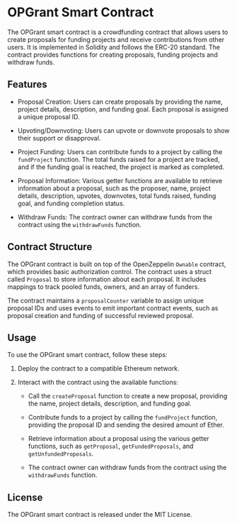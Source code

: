 # OPGrant Smart Contract

The OPGrant smart contract is a crowdfunding contract that allows users to create proposals for funding projects and receive contributions from other users. It is implemented in Solidity and follows the ERC-20 standard. The contract provides functions for creating proposals, funding projects and withdraw funds.

## Features

- Proposal Creation: Users can create proposals by providing the name, project details, description, and funding goal. Each proposal is assigned a unique proposal ID.

- Upvoting/Downvoting: Users can upvote or downvote proposals to show their support or disapproval.

- Project Funding: Users can contribute funds to a project by calling the `fundProject` function. The total funds raised for a project are tracked, and if the funding goal is reached, the project is marked as completed.

- Proposal Information: Various getter functions are available to retrieve information about a proposal, such as the proposer, name, project details, description, upvotes, downvotes, total funds raised, funding goal, and funding completion status.

- Withdraw Funds: The contract owner can withdraw funds from the contract using the `withdrawFunds` function.

## Contract Structure

The OPGrant contract is built on top of the OpenZeppelin `Ownable` contract, which provides basic authorization control. The contract uses a struct called `Proposal` to store information about each proposal. It includes mappings to track pooled funds, owners, and an array of funders.

The contract maintains a `proposalCounter` variable to assign unique proposal IDs and uses events to emit important contract events, such as proposal creation and funding of successful reviewed proposal.

## Usage

To use the OPGrant smart contract, follow these steps:

1. Deploy the contract to a compatible Ethereum network.

2. Interact with the contract using the available functions:

   - Call the `createProposal` function to create a new proposal, providing the name, project details, description, and funding goal.

   - Contribute funds to a project by calling the `fundProject` function, providing the proposal ID and sending the desired amount of Ether.

   - Retrieve information about a proposal using the various getter functions, such as `getProposal`, `getFundedProposals`, and `getUnfundedProposals`.

   - The contract owner can withdraw funds from the contract using the `withdrawFunds` function.

## License

The OPGrant smart contract is released under the MIT License.
